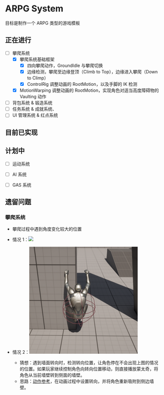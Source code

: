 # ARPG System

目标是制作一个 ARPG 类型的游戏模板

## 正在进行

- [ ] 攀爬系统
  - [x] 攀爬系统基础框架
    - [x] 四向攀爬动作，GroundIdle 与攀爬切换
    - [x] 边缘检测，攀爬至边缘登顶（Climb to Top），边缘进入攀爬（Down to Climp）
    - [x] ControlRig 调整动画的 RootMotion，以及手脚的 IK 检测
  - [x] MotionWarping 调整动画的 RootMotion，实现角色对适当高度障碍物的 Vaulting 动作
- [ ] 背包系统 & 锻造系统
- [ ] 任务系统 & 成就系统、
- [ ] UI 管理系统 & 红点系统

## 目前已实现


## 计划中

- [ ] 运动系统
- [ ] AI 系统
- [ ] GAS 系统


## 遗留问题

### 攀爬系统

- 攀爬过程中遇到角度变化较大的位置

- 情况 1：![](./Assets/ClimbingSystem/Problems/01_Climbing_Hand_SnapToWall.gif)
- 情况 2：![](./Assets/ClimbingSystem/Problems/2_Climbing_FullBody_VerticalSurfaceChange.png)
  - 猜想：遇到墙面转向时，检测转向位置，让角色停在不会出现上图的情况的位置。如果玩家继续控制角色向转向位置移动，则直接播放蒙太奇，将角色从当前墙壁转到侧面的墙壁。
  - 思路：[动作参考](https://www.mixamo.com/#/?page=1&query=free+hang)，在动画过程中设置转向，并将角色重新吸附到侧边墙壁。



